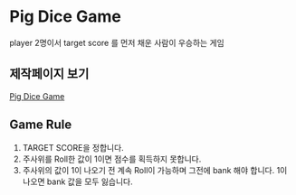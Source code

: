 # Pig Dice Game
player 2명이서 target score 를 먼저 채운 사람이 우승하는 게임

## 제작페이지 보기
[Pig Dice Game](https://bucolic-kringle-dce60a.netlify.app/)

## Game Rule
1. TARGET SCORE을 정합니다.
2. 주사위를 Roll한 값이 1이면 점수를 획득하지 못합니다.
3. 주사위의 값이 1이 나오기 전 계속 Roll이 가능하며 그전에 bank 해야 합니다.
1이 나오면 bank 값을 모두 잃습니다.


